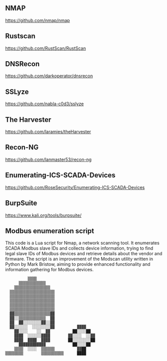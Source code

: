 ## NMAP
https://github.com/nmap/nmap

## Rustscan
https://github.com/RustScan/RustScan

## DNSRecon
https://github.com/darkoperator/dnsrecon

## SSLyze
https://github.com/nabla-c0d3/sslyze

## The Harvester
https://github.com/laramies/theHarvester

## Recon-NG
https://github.com/lanmaster53/recon-ng

## Enumerating-ICS-SCADA-Devices
https://github.com/RoseSecurity/Enumerating-ICS-SCADA-Devices

## BurpSuite
https://www.kali.org/tools/burpsuite/

## Modbus enumeration script
This code is a Lua script for Nmap, a network scanning tool. It enumerates SCADA Modbus slave IDs and collects device information, trying to find legal slave IDs of Modbus devices and retrieve details about the vendor and firmware. The script is an improvement of the Modscan utility written in Python by Mark Bristow, aiming to provide enhanced functionality and information gathering for Modbus devices.

              ▒▒▒▒                          
          ▒▒▒▒▒▒▒▒▒▒▒▒                      
        ▒▒▒▒▒▒▒▒▒▒▒▒▒▒▒▒                    
      ▒▒▒▒▒▒▒▒▒▒▒▒▒▒▒▒▒▒▒▒                  
      ▒▒▒▒▒▒▒▒▒▒▒▒▒▒▒▒▒▒▒▒                  
      ▒▒▒▒▒▒▒▒▒▒▒▒▒▒▒▒▒▒▒▒                  
      ▒▒▒▒▒▒▒▒▒▒▒▒▒▒▒▒▒▒▒▒                  
      ▒▒▒▒▒▒▒▒▒▒▒▒▒▒▒▒▒▒▒▒                  
      ▓▓▒▒▒▒▒▒▒▒▒▒▒▒▒▒▒▒▓▓                  
      ▓▓░░▒▒▒▒▒▒▒▒▒▒▒▒  ▓▓                  
      ▓▓  ▓▓░░░░░░░░▓▓░░▓▓                  
      ▓▓░░░░░░  ░░░░░░░░▓▓          ▓▓▓▓    
        ▓▓░░░░    ░░  ▓▓          ██░░░░██  
        ▓▓▓▓  ░░░░░░▓▓▓▓        ▓▓░░░░  ░░▓▓
        ▓▓▓▓  ▓▓▓▓  ▓▓▓▓        ██░░░░░░░░██
          ▓▓▓▓▓▓▓▓▓▓▓▓            ██░░░░██  
        ▒▒▒▒  ░░░░  ▒▒▒▒▒▒          ▓▓██    
    ▒▒▒▒▒▒▒▒        ▒▒▒▒▒▒▒▒▒▒      ████    
   
